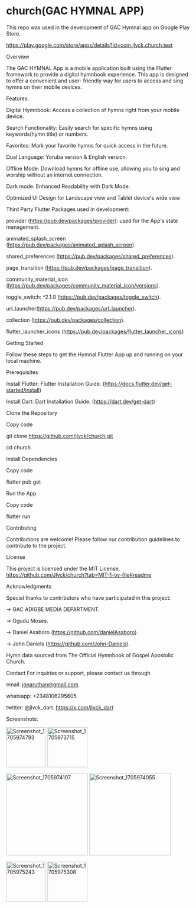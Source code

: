 # church(GAC HYMNAL APP)
 This repo was used in the development of GAC Hymnal app on Google Play Store.

 https://play.google.com/store/apps/details?id=com.jlvck.church.test




Overview

 The GAC HYMNAL App is a mobile application built using the Flutter framework to provide a digital hymnbook experience. This app is designed to offer a convenient and user-  friendly way for users to access and sing hymns on their mobile devices.



Features:

 Digital Hymnbook: Access a collection of hymns right from your mobile device.
 
 Search Functionality: Easily search for specific hymns using keywords(hymn title) or numbers.
 
 Favorites: Mark your favorite hymns for quick access in the future.
 
 Dual Language: Yoruba version & English version.
 
 Offline Mode: Download hymns for offline use, allowing you to sing and worship without an internet connection.
 
 Dark mode: Enhanced Readability with Dark Mode.
 
 Optimized UI Design for Landscape view and Tablet device's wide view





Third Party Flutter Packages used in development:

provider (https://pub.dev/packages/provider): used for the App's state management.
 
 animated_splash_screen (https://pub.dev/packages/animated_splash_screen).
 
 shared_preferences (https://pub.dev/packages/shared_preferences).
 
 page_transition (https://pub.dev/packages/page_transition).
 
 community_material_icon (https://pub.dev/packages/community_material_icon/versions).
 
 toggle_switch: ^2.1.0 (https://pub.dev/packages/toggle_switch).
 
 url_launcher(https://pub.dev/packages/url_launcher).
 
 collection (https://pub.dev/packages/collection).

 flutter_launcher_icons (https://pub.dev/packages/flutter_launcher_icons)




 
Getting Started

 Follow these steps to get the Hymnal Flutter App up and running on your local machine.

  Prerequisites
  
  Install Flutter: Flutter Installation Guide. (https://docs.flutter.dev/get-started/install)
  
  Install Dart: Dart Installation Guide. (https://dart.dev/get-dart)
  
  Clone the Repository
  
  Copy code
  
  git clone https://github.com/jlvck/church.git
  
  cd church
  
  Install Dependencies
  
  Copy code
  
  flutter pub get
  
  Run the App
  
  Copy code
  
  flutter run
  
  Contributing




Contributions are welcome! Please follow our contribution guidelines to contribute to the project.




License



This project is licensed under the MIT License. https://github.com/Jlvck/church?tab=MIT-1-ov-file#readme



Acknowledgments

Special thanks to contributors who have participated in this project:

 -> GAC ADIGBE MEDIA DEPARTMENT.
 
 -> Ogudu Moses.
 
 -> Daniel Asaboro (https://github.com/danielAsaboro).
 
 -> John Daniels (https://github.com/John-Daniels).



Hymn data sourced from The Official Hymnbook of Gospel Apostolic Church.


Contact For inquiries or support, please contact us through 



email: jonaruthan@gmail.com.

whatsapp: +2348106295605.

twitter: @jlvck_dart. https://x.com/jlvck_dart





Screenshots:





<img width="108" alt="Screenshot_1705974793" src="https://github.com/Jlvck/church/assets/114338344/e72aa45c-b224-4682-9247-de16c2353c69">                         <img width="108" alt="Screenshot_1705973715" src="https://github.com/Jlvck/church/assets/114338344/7cfc1ee0-0c47-43aa-a72e-83063768b0a7">



<img width="221" alt="Screenshot_1705974107" src="https://github.com/Jlvck/church/assets/114338344/3cc096a6-5ca7-4693-80de-74db0c79836a">


<img width="221" alt="Screenshot_1705974055" src="https://github.com/Jlvck/church/assets/114338344/06b1b662-398b-403e-8184-e92b701b68c2">









<img width="108" alt="Screenshot_1705975243" src="https://github.com/Jlvck/church/assets/114338344/5fd48653-ef2b-45c0-92f7-7167e8b67bb1">               <img width="108" alt="Screenshot_1705975308" src="https://github.com/Jlvck/church/assets/114338344/5639229c-1d3c-410a-a2de-4542739241e2">
 


